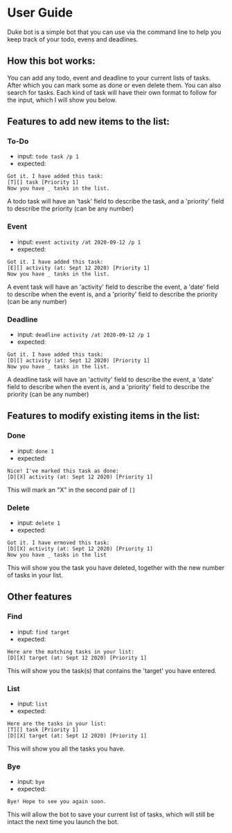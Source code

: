 # User Guide
Duke bot is a simple bot that you can use via the command line to help you keep track of your todo, evens and deadlines. 

## How this bot works:
You can add any todo, event and deadline to your current lists of tasks. After which you can mark some as done or even delete them. You can also search for tasks. Each kind of task will have their own format to follow for the input, which I will show you below. 

## Features to add new items to the list: 

### To-Do 
- input: `todo task /p 1`
 - expected: 
```
Got it. I have added this task: 
[T][] task [Priority 1]
Now you have _ tasks in the list.
```
A todo task will have an 'task' field to describe the task, and a 'priority' field to describe the priority (can be any number)

### Event 
- input: `event activity /at 2020-09-12 /p 1`
- expected:
```
Got it. I have added this task: 
[E][] activity (at: Sept 12 2020) [Priority 1]
Now you have _ tasks in the list.
```
A event task will have an 'activity' field to describe the event, a 'date' field to describe when the event is, and a 'priority' field to describe the priority (can be any number)

### Deadline 
- input: `deadline activity /at 2020-09-12 /p 1`
- expected:
```
Got it. I have added this task: 
[D][] activity (at: Sept 12 2020) [Priority 1]
Now you have _ tasks in the list.
```
A deadline task will have an 'activity' field to describe the event, a 'date' field to describe when the event is, and a 'priority' field to describe the priority (can be any number)

## Features to modify existing items in the list:

### Done 
- input: `done 1`
- expected:
```
Nice! I've marked this task as done: 
[D][X] activity (at: Sept 12 2020) [Priority 1]
```
This will mark an "X" in the second pair of `[]`

### Delete 
- input: `delete 1`
- expected:
```
Got it. I have ermoved this task:
[D][X] activity (at: Sept 12 2020) [Priority 1]
Now you have _ tasks in the list
```
This will show you the task you have deleted, together with the new number of tasks in your list. 

## Other features  

### Find 
- input: `find target`
- expected:
```
Here are the matching tasks in your list: 
[D][X] target (at: Sept 12 2020) [Priority 1]
```
This will show you the task(s) that contains the 'target' you have entered.

### List 

- input: `list`
- expected:
```
Here are the tasks in your list:
[T][] task [Priority 1]
[D][X] target (at: Sept 12 2020) [Priority 1]
```
This will show you all the tasks you have. 

### Bye 
- input: `bye`
- expected:
```
Bye! Hope to see you again soon.
```
This will allow the bot to save your current list of tasks, which will still be intact the next time you launch the bot. 
